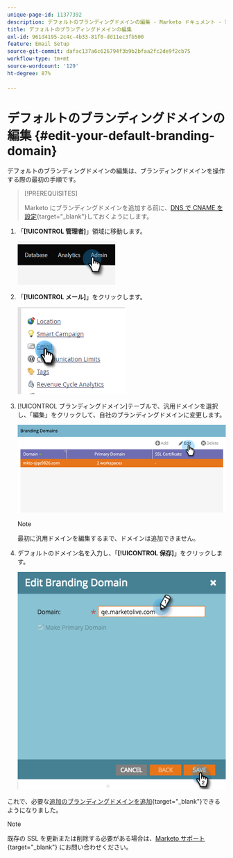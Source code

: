 ```yaml
---
unique-page-id: 11377392
description: デフォルトのブランディングドメインの編集 - Marketo ドキュメント - 製品ドキュメント
title: デフォルトのブランディングドメインの編集
exl-id: 961d4195-2c4c-4b33-81f0-dd11ec3fb500
feature: Email Setup
source-git-commit: dafac137a6c626794f3b9b2bfaa2fc2de9f2cb75
workflow-type: tm+mt
source-wordcount: '129'
ht-degree: 87%

---
```


# デフォルトのブランディングドメインの編集 {#edit-your-default-branding-domain}

デフォルトのブランディングドメインの編集は、ブランディングドメインを操作する際の最初の手順です。

>[!PREREQUISITES]
>
>Marketo にブランディングドメインを追加する前に、[DNS で CNAME を設定](/help/marketo/getting-started/initial-setup/configure-protocols-for-marketo.md){target="_blank"}しておくようにします。

1. 「**[!UICONTROL 管理者]**」領域に移動します。

   ![](assets/edit-your-default-branding-domain-1.png)

1. 「**[!UICONTROL メール]**」をクリックします。

   ![](assets/edit-your-default-branding-domain-2.png)

1. [!UICONTROL ブランディングドメイン]テーブルで、汎用ドメインを選択し、「編集」をクリックして、自社のブランディングドメインに変更します。

   ![](assets/edit-your-default-branding-domain-3.png)

   >[!NOTE]
   >
   >最初に汎用ドメインを編集するまで、ドメインは追加できません。

1. デフォルトのドメイン名を入力し、「**[!UICONTROL 保存]**」をクリックします。

   ![](assets/edit-your-default-branding-domain-4.png)

これで、必要な[追加のブランディングドメインを追加](/help/marketo/product-docs/administration/email-setup/add-multiple-branding-domains/add-an-additional-branding-domain.md){target="_blank"}できるようになりました。

>[!NOTE]
>
>既存の SSL を更新または削除する必要がある場合は、[Marketo サポート ](https://nation.marketo.com/t5/support/ct-p/Support){target="_blank"} にお問い合わせください。

